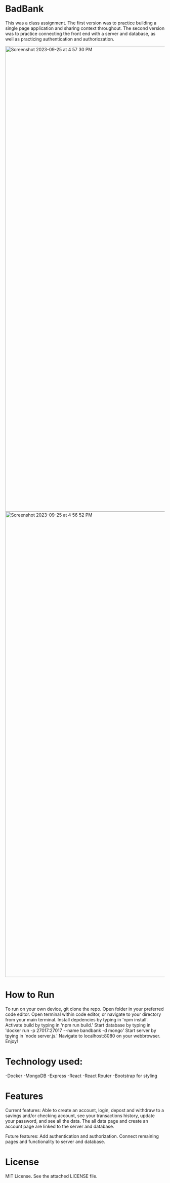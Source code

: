 # BadBank
This was a class assignment. The first version was to practice building a single page application and sharing context throughout. The second version was to practice connecting the front end with a server and database, as well as practicing authentication and authoriozation.

<img width="1470" alt="Screenshot 2023-09-25 at 4 57 30 PM" src="https://github.com/DanielleMBerg/BadBank/assets/124546091/a87e6e86-8ca6-4374-a13a-c12be1a522ff">
<img width="1470" alt="Screenshot 2023-09-25 at 4 56 52 PM" src="https://github.com/DanielleMBerg/BadBank/assets/124546091/d3a9cc7d-c4ed-490f-9761-8709c2a44811">

# How to Run
To run on your own device, git clone the repo.
Open folder in your preferred code editor.
Open terminal within code editor, or navigate to your directory from your main terminal.
Install depdencies by typing in 'npm install'.
Activate build by typing in 'npm run build.'
Start database by typing in 'docker run -p 27017:27017 --name bandbank -d mongo'
Start server by tpying in 'node server.js.'
Navigate to localhost:8080 on your webbrowser.
Enjoy!

# Technology used:
-Docker
-MongoDB
-Express
-React
-React Router
-Bootstrap for styling

# Features
Current features: Able to create an account, login, depost and withdraw to a savings and/or checking account, see your transactions history, update your password, and see all the data. The all data page and create an account page are linked to the server and database.

Future features: Add authentication and authorization. Connect remaining pages and functionality to server and database.

# License
MIT License. See the attached LICENSE file.
